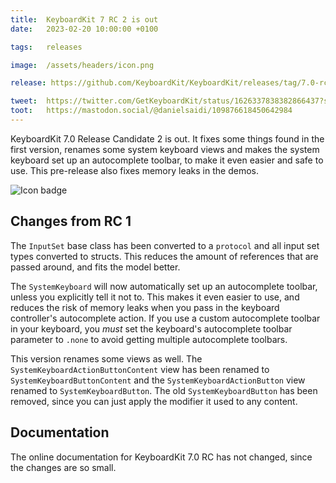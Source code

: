 ```yaml
---
title:  KeyboardKit 7 RC 2 is out
date:   2023-02-20 10:00:00 +0100

tags:   releases

image:  /assets/headers/icon.png

release: https://github.com/KeyboardKit/KeyboardKit/releases/tag/7.0-rc2

tweet:  https://twitter.com/GetKeyboardKit/status/1626337838382866437?s=20
toot:   https://mastodon.social/@danielsaidi/109876618450642984
---
```



KeyboardKit 7.0 Release Candidate 2 is out. It fixes some things found in the first version, renames some system keyboard views and makes the system keyboard set up an autocomplete toolbar, to make it even easier and safe to use. This pre-release also fixes memory leaks in the demos.

![Icon badge]({{page.image}})


## Changes from RC 1

The `InputSet` base class has been converted to a `protocol` and all input set types converted to structs. This reduces the amount of references that are passed around, and fits the model better.

The `SystemKeyboard` will now automatically set up an autocomplete toolbar, unless you explicitly tell it not to. This makes it even easier to use, and reduces the risk of memory leaks when you pass in the keyboard controller's autocomplete action. If you use a custom autocomplete toolbar in your keyboard, you *must* set the keyboard's autocomplete toolbar parameter to `.none` to avoid getting multiple autocomplete toolbars.

This version renames some views as well. The `SystemKeyboardActionButtonContent` view has been renamed to `SystemKeyboardButtonContent` and the `SystemKeyboardActionButton` view renamed to ``SystemKeyboardButton``. The old `SystemKeyboardButton` has been removed, since you can just apply the modifier it used to any content.


## Documentation

The online documentation for KeyboardKit 7.0 RC has not changed, since the changes are so small.